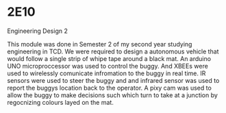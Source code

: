 # 2E10
Engineering Design 2

This module was done in Semester 2 of my second year studying engineering in TCD.
We were required to design a autonomous vehicle that would follow a single strip of whipe tape around a black mat.
An arduino UNO microproccessor was used to control the buggy. And XBEEs were used to wirelessly comunicate infromation
to the buggy in real time.
IR sensors were used to steer the buggy and and infrared sensor was used to report the buggys location back to the operator.
A pixy cam was used to allow the buggy to make decisions such which turn to take at a junction by regocnizing colours layed on the mat.
